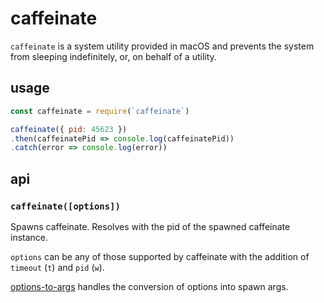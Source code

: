 # caffeinate

`caffeinate` is a system utility provided in macOS and prevents the system from sleeping indefinitely, or, on behalf of a utility.

## usage

```javascript
const caffeinate = require(`caffeinate`)

caffeinate({ pid: 45623 })
.then(caffeinatePid => console.log(caffeinatePid))
.catch(error => console.log(error))
```

## api

### `caffeinate([options])`

Spawns caffeinate. Resolves with the pid of the spawned caffeinate instance.

`options` can be any of those supported by caffeinate with the addition of `timeout` (`t`) and `pid` (`w`).

[options-to-args](https://www.npmjs.com/package/options-to-args) handles the conversion of options into spawn args.
